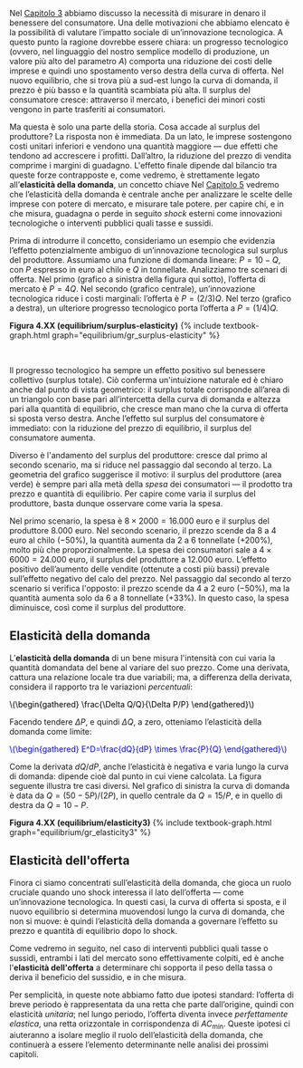 






Nel <a href="{{ site.baseurl }}/it/I/2/4">Capitolo 3</a> abbiamo discusso la necessità di misurare in denaro il benessere del consumatore. Una delle motivazioni che abbiamo elencato è la possibilità di valutare l’impatto sociale di un’innovazione tecnologica. A questo punto la ragione dovrebbe essere chiara: un progresso tecnologico (ovvero, nel linguaggio del nostro semplice modello di produzione, un valore più alto del parametro $A$) comporta una riduzione dei costi delle imprese e quindi uno spostamento verso destra della curva di offerta. Nel nuovo equilibrio, che si trova più a sud-est lungo la curva di domanda, il prezzo è più basso e la quantità scambiata più alta. Il surplus del consumatore cresce: attraverso il mercato, i benefici dei minori costi vengono in parte trasferiti ai consumatori.

Ma questa è solo una parte della storia. Cosa accade al surplus del produttore? La risposta non è immediata. Da un lato, le imprese sostengono costi unitari inferiori e vendono una quantità maggiore — due effetti che tendono ad accrescere i profitti. Dall’altro, la riduzione del prezzo di vendita comprime i margini di guadagno. L'effetto finale dipende dal bilancio tra queste forze contrapposte e, come vedremo, è strettamente legato all’<b>elasticità della domanda</b>, un concetto chiave
<span class="marginnote">
Nel <a href="{{ site.baseurl }}/it/II/5">Capitolo 5</a> vedremo che l’elasticità della domanda è centrale anche per analizzare le scelte delle imprese con potere di mercato, e misurare tale potere.
</span>
per capire chi, e in che misura, guadagna o perde in seguito <i>shock</i> esterni come innovazioni tecnologiche o interventi pubblici quali tasse e sussidi.


Prima di introdurre il concetto, consideriamo un esempio che evidenzia l’effetto potenzialmente ambiguo di un’innovazione tecnologica sul surplus del produttore. Assumiamo una funzione di domanda lineare: $P = 10 - Q$, con $P$ espresso in euro al chilo e $Q$ in tonnellate. Analizziamo tre scenari di offerta. Nel primo (grafico a sinistra della figura qui sotto), l’offerta di mercato è  $P = 4Q$. Nel secondo (grafico centrale), un’innovazione tecnologica riduce i costi marginali: l’offerta è $P = (2/3)Q$. Nel terzo (grafico a destra), un ulteriore progresso tecnologico porta l’offerta a $P = (1/4)Q$.

<a id="gr_equilibrium/surplus-elasticity"><strong>Figura 4.XX (equilibrium/surplus-elasticity)</strong></a>
{% include textbook-graph.html graph="equilibrium/gr_surplus-elasticity" %}

<br>

Il progresso tecnologico ha sempre un effetto positivo sul benessere collettivo (surplus totale). Ciò conferma un'intuizione naturale ed è chiaro anche dal punto di vista geometrico: il surplus totale corrisponde all’area di un triangolo con base pari all’intercetta della curva di domanda e altezza pari alla quantità di equilibrio, che cresce man mano che la curva di offerta si sposta verso destra. Anche l’effetto sul surplus del consumatore è immediato: con la riduzione del prezzo di equilibrio, il surplus del consumatore aumenta.

Diverso è l'andamento del surplus del produttore: cresce dal primo al secondo scenario, ma si riduce nel passaggio dal secondo al terzo. La geometria del grafico suggerisce il motivo: il surplus del produttore (area verde) è sempre pari alla metà della <i>spesa</i> dei consumatori — il prodotto tra prezzo e quantità di equilibrio. Per capire come varia il surplus del produttore, basta dunque osservare come varia la spesa.

Nel primo scenario, la spesa è $8 \times 2000 = 16.000$ euro e il surplus del produttore $8.000$ euro. Nel secondo scenario, il prezzo scende da 8 a 4 euro al chilo (−50%), la quantità aumenta da 2 a 6 tonnellate (+200%), molto più che proporzionalmente. La spesa dei consumatori sale a $4 \times 6000 = 24.000$ euro, il surplus del produttore a $12.000$ euro. L’effetto positivo dell’aumento delle vendite (ottenute a costi più bassi) prevale sull’effetto negativo del calo del prezzo. Nel passaggio dal secondo al terzo scenario si verifica l'opposto: il prezzo scende da 4 a 2 euro (−50%), ma la quantità aumenta solo da 6 a 8 tonnellate (+33%). In questo caso, la spesa diminuisce, così come il surplus del produttore.




<h2 id="subsec_elasticity-expenditure">Elasticità della domanda</h2>

L’<b>elasticità della domanda</b> di un bene misura l'intensità con cui varia la quantità domandata del bene al variare del suo prezzo. Come una derivata, cattura una relazione locale tra due variabili; ma, a differenza della derivata, considera il rapporto tra le variazioni <i>percentuali</i>:

<p><span style="color: Black;">
\(\begin{gathered}
\frac{\Delta Q/Q}{\Delta P/P}
\end{gathered}\)
</span></p>

Facendo tendere $\Delta P$, e quindi $\Delta Q$, a zero, otteniamo l’elasticità della domanda come limite:

<p><span style="color: Blue;">
\(\begin{gathered}
 E^D=\frac{dQ}{dP} \times \frac{P}{Q}
\end{gathered}\)
</span></p>

Come la derivata $dQ/dP$, anche l’elasticità è negativa e varia lungo la curva di domanda: dipende cioè dal punto in cui viene calcolata. La figura seguente illustra tre casi diversi. Nel grafico di sinistra la curva di domanda è data da $Q=(50-5P)/(2P)$, in quello centrale da $Q=15/P$, e in quello di destra da $Q=10-P$. 

<a id="gr_equilibrium/elasticity3"><strong>Figura 4.XX (equilibrium/elasticity3)</strong></a>
{% include textbook-graph.html graph="equilibrium/gr_elasticity3" %}













<h2 id="subsec_elasticity-supply">Elasticità dell'offerta</h2>

Finora ci siamo concentrati sull’elasticità della domanda, che gioca un ruolo cruciale quando uno shock interessa il lato dell’offerta — come un’innovazione tecnologica. In questi casi, la curva di offerta si sposta, e il nuovo equilibrio si determina muovendosi lungo la curva di domanda, che non si muove: è quindi l’elasticità della domanda a governare l’effetto su prezzo e quantità di equilibrio dopo lo shock.

Come vedremo in seguito, nel caso di interventi pubblici quali tasse o sussidi, entrambi i lati del mercato sono effettivamente colpiti, ed è anche l'<b>elasticità dell'offerta</b> a determinare chi sopporta il peso della tassa o deriva il beneficio del sussidio, e in che misura.

Per semplicità, in queste note abbiamo fatto due ipotesi standard: l’offerta di breve periodo è rappresentata da una retta che parte dall’origine, quindi con elasticità <i>unitaria</i>; nel lungo periodo, l’offerta diventa invece <i>perfettamente elastica</i>, una retta orizzontale in corrispondenza di $AC_{\text{min}}$. Queste ipotesi ci aiuteranno a isolare meglio il ruolo dell’elasticità della domanda, che continuerà a essere l’elemento determinante nelle analisi dei prossimi capitoli.